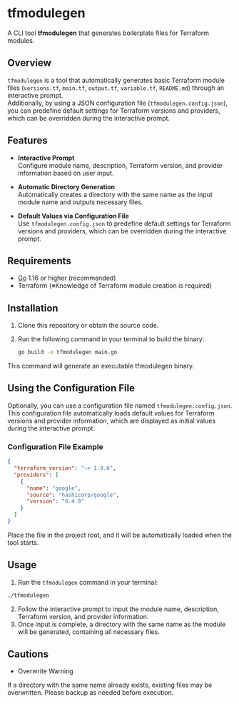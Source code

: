 # tfmodulegen

A CLI tool **tfmodulegen** that generates boilerplate files for Terraform modules.

## Overview

`tfmodulegen` is a tool that automatically generates basic Terraform module files (`versions.tf`, `main.tf`, `output.tf`, `variable.tf`, `README.md`) through an interactive prompt.  
Additionally, by using a JSON configuration file (`tfmodulegen.config.json`), you can predefine default settings for Terraform versions and providers, which can be overridden during the interactive prompt.

## Features

- **Interactive Prompt**  
  Configure module name, description, Terraform version, and provider information based on user input.

- **Automatic Directory Generation**  
  Automatically creates a directory with the same name as the input module name and outputs necessary files.

- **Default Values via Configuration File**  
  Use `tfmodulegen.config.json` to predefine default settings for Terraform versions and providers, which can be overridden during the interactive prompt.

## Requirements

- [Go](https://golang.org/) 1.16 or higher (recommended)
- Terraform (※Knowledge of Terraform module creation is required)

## Installation

1. Clone this repository or obtain the source code.

2. Run the following command in your terminal to build the binary:

   ```bash
   go build -o tfmodulegen main.go
   ```

This command will generate an executable tfmodulegen binary.

## Using the Configuration File

Optionally, you can use a configuration file named `tfmodulegen.config.json`.
This configuration file automatically loads default values for Terraform versions and provider information, which are displayed as initial values during the interactive prompt.

### Configuration File Example

```json
{
  "terraform_version": "~> 1.9.6",
  "providers": [
    {
      "name": "google",
      "source": "hashicorp/google",
      "version": "6.4.0"
    }
  ]
}
```

Place the file in the project root, and it will be automatically loaded when the tool starts.

## Usage

1. Run the `tfmodulegen` command in your terminal:

```bash
./tfmodulegen
```

2. Follow the interactive prompt to input the module name, description, Terraform version, and provider information.
3. Once input is complete, a directory with the same name as the module will be generated, containing all necessary files.

## Cautions

- Overwrite Warning

If a directory with the same name already exists, existing files may be overwritten.
Please backup as needed before execution.
